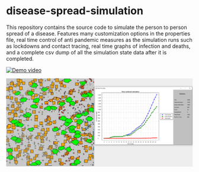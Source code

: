 # disease-spread-simulation
This repository contains the source code to simulate the person to person spread of a disease. Features many customization options in the properties file, real time control of anti pandemic measures as the simulation runs such as lockdowns and contact tracing, real time graphs of infection and deaths, and a complete csv dump of all the simulation state data after it is completed.

[![Demo video](https://img.youtube.com/vi/ITQuhlTB8Ps/default.jpg)](https://youtu.be/ITQuhlTB8Ps)

![Preview](https://github.com/Pranav-Agarwal/disease-spread-simulation/blob/main/proj-psa.png)
